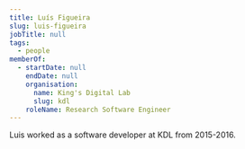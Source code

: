 ```yaml
---
title: Luís Figueira
slug: luis-figueira
jobTitle: null
tags:
  - people
memberOf:
  - startDate: null
    endDate: null
    organisation:
      name: King's Digital Lab
      slug: kdl
    roleName: Research Software Engineer
---
```


Luis worked as a software developer at KDL from 2015-2016.
